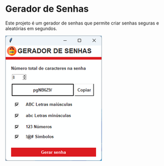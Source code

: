 # Gerador de Senhas
Este projeto é um gerador de senhas que permite criar senhas seguras e aleatórias em segundos.

<img src = "https://github.com/allesantos/allesantos/blob/main/imagens/gerador.png">
